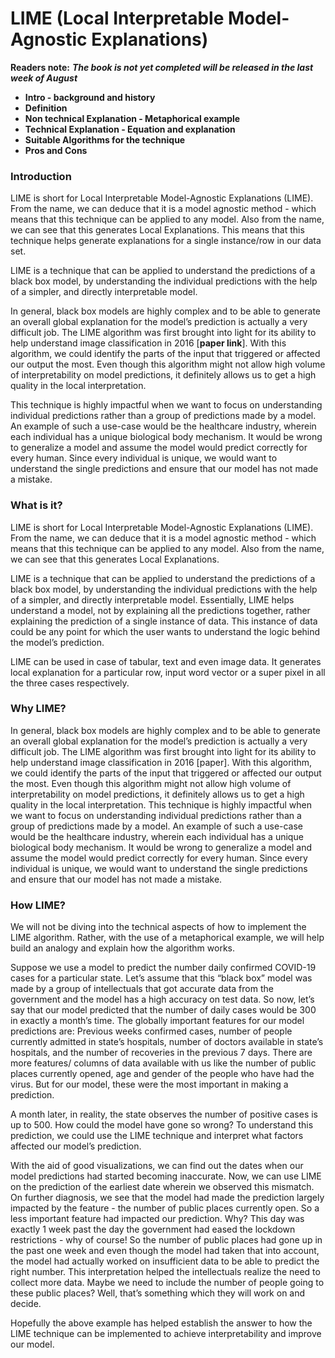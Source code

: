 # LIME \(Local Interpretable Model-Agnostic Explanations\)

**Readers note:** _**The book is not yet completed will be released in the last week of August**_

* **Intro - background and history**
* **Definition**
* **Non technical Explanation - Metaphorical example**
* **Technical Explanation - Equation and explanation**
* **Suitable Algorithms for the technique**
* **Pros and Cons**

### Introduction

LIME is short for Local Interpretable Model-Agnostic Explanations \(LIME\). From the name, we can deduce that it is a model agnostic method - which means that this technique can be applied to any model. Also from the name, we can see that this generates Local Explanations. This means that this technique helps generate explanations for a single instance/row in our data set.

LIME is a technique that can be applied to understand the predictions of a black box model, by understanding the individual predictions with the help of a simpler, and directly interpretable model.

In general, black box models are highly complex and to be able to generate an overall global explanation for the model’s prediction is actually a very difficult job. The LIME algorithm was first brought into light for its ability to help understand image classification in 2016 \[**paper link**\]. With this algorithm, we could identify the parts of the input that triggered or affected our output the most. Even though this algorithm might not allow high volume of interpretability on model predictions, it definitely allows us to get a high quality in the local interpretation. 

This technique is highly impactful when we want to focus on understanding individual predictions rather than a group of predictions made by a model. An example of such a use-case would be the healthcare industry, wherein each individual has a unique biological body mechanism. It would be wrong to generalize a model and assume the model would predict correctly for every human. Since every individual is unique, we would want to understand the single predictions and ensure that our model has not made a mistake. 

### 



### What is it?

LIME is short for Local Interpretable Model-Agnostic Explanations \(LIME\). From the name, we can deduce that it is a model agnostic method - which means that this technique can be applied to any model. Also from the name, we can see that this generates Local Explanations. 

LIME is a technique that can be applied to understand the predictions of a black box model, by understanding the individual predictions with the help of a simpler, and directly interpretable model. Essentially, LIME helps understand a model, not by explaining all the predictions together, rather explaining the prediction of a single instance of data. This instance of data could be any point for which the user wants to understand the logic behind the model’s prediction. 

LIME can be used in case of tabular, text and even image data. It generates local explanation for a particular row, input word vector or a super pixel in all the three cases respectively. 

### Why LIME? 

In general, black box models are highly complex and to be able to generate an overall global explanation for the model’s prediction is actually a very difficult job. The LIME algorithm was first brought into light for its ability to help understand image classification in 2016 \[paper\]. With this algorithm, we could identify the parts of the input that triggered or affected our output the most. Even though this algorithm might not allow high volume of interpretability on model predictions, it definitely allows us to get a high quality in the local interpretation. This technique is highly impactful when we want to focus on understanding individual predictions rather than a group of predictions made by a model. An example of such a use-case would be the healthcare industry, wherein each individual has a unique biological body mechanism. It would be wrong to generalize a model and assume the model would predict correctly for every human. Since every individual is unique, we would want to understand the single predictions and ensure that our model has not made a mistake. 

### How LIME?

We will not be diving into the technical aspects of how to implement the LIME algorithm. Rather, with the use of a metaphorical example, we will help build an analogy and explain how the algorithm works. 

Suppose we use a model to predict the number daily confirmed COVID-19 cases for a particular state. Let’s assume that this “black box” model was made by a group of intellectuals that got accurate data from the government and the model has a high accuracy on test data. So now, let’s say that our model predicted that the number of daily cases would be 300 in exactly a month’s time. The globally important features for our model predictions are: Previous weeks confirmed cases, number of people currently admitted in state’s hospitals, number of doctors available in state’s hospitals, and the number of recoveries in the previous 7 days. There are more features/ columns of data available with us like the number of public places currently opened, age and gender of the people who have had the virus. But for our model, these were the most important in making a prediction.  

A month later, in reality, the state observes the number of positive cases is up to 500. How could the model have gone so wrong? To understand this prediction, we could use the LIME technique and interpret what factors affected our model’s prediction. 

With the aid of good visualizations, we can find out the dates when our model predictions had started becoming inaccurate. Now, we can use LIME on the prediction of the earliest date wherein we observed this mismatch. On further diagnosis, we see that the model had made the prediction largely impacted by the feature - the  number of public places currently open. So a less important feature had impacted our prediction. Why? This day was exactly 1 week past the day the government had eased the lockdown restrictions - why of course! So the number of public places had gone up in the past one week and even though the model had taken that into account, the model had actually worked on insufficient data to be able to predict the right number. This interpretation helped the intellectuals realize the need to collect more data. Maybe we need to include the number of people going to these public places? Well, that’s something which they will work on and decide.

Hopefully the above example has helped establish the answer to how the LIME technique can be implemented to achieve interpretability and improve our model. 



